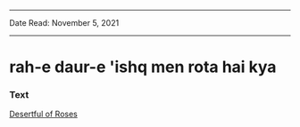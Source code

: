 ***
Date Read: November 5, 2021
***

# rah-e daur-e 'ishq men rota hai kya

### Text
[Desertful of Roses](http://www.columbia.edu/itc/mealac/pritchett/00garden/00c/0071/index_0071.html)

